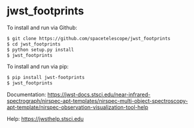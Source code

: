 # jwst_footprints

To install and run via Github: 
```bash
$ git clone https://github.com/spacetelescope/jwst_footprints
$ cd jwst_footprints
$ python setup.py install
$ jwst_footprints
```

To install and run via pip:

```bash
$ pip install jwst-footprints
$ jwst_footprints
```

Documentation: https://jwst-docs.stsci.edu/near-infrared-spectrograph/nirspec-apt-templates/nirspec-multi-object-spectroscopy-apt-template/nirspec-observation-visualization-tool-help

Help: https://jwsthelp.stsci.edu
